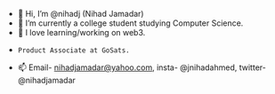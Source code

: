- 👋 Hi, I’m @nihadj (Nihad Jamadar)
- 👀 I’m currently a college student studying Computer Science.
- 🌱 I love learning/working on web3.
-     Product Associate at GoSats.
- 📫 Email- nihadjamadar@yahoo.com,
            insta- @jnihadahmed,
            twitter- @nihadjamadar


